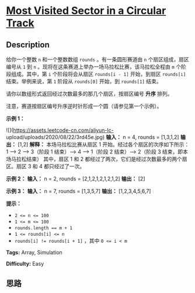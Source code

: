 # [Most Visited Sector in  a Circular Track][title]

## Description

给你一个整数 `n` 和一个整数数组 `rounds` 。有一条圆形赛道由 `n` 个扇区组成，扇区编号从 `1` 到 `n`
。现将在这条赛道上举办一场马拉松比赛，该马拉松全程由 `m` 个阶段组成。其中，第 `i` 个阶段将会从扇区 `rounds[i - 1]` 开始，到扇区
`rounds[i]` 结束。举例来说，第 `1` 阶段从 `rounds[0]` 开始，到 `rounds[1]` 结束。

请你以数组形式返回经过次数最多的那几个扇区，按扇区编号 **升序** 排列。

注意，赛道按扇区编号升序逆时针形成一个圆（请参见第一个示例）。



**示例 1：**

![](https://assets.leetcode-cn.com/aliyun-lc-
upload/uploads/2020/08/22/3rd45e.jpg)
            **输入：** n = 4, rounds = [1,3,1,2]    **输出：** [1,2]    **解释：** 本场马拉松比赛从扇区 1 开始。经过各个扇区的次序如下所示：    1 --> 2 --> 3（阶段 1 结束）--> 4 --> 1（阶段 2 结束）--> 2（阶段 3 结束，即本场马拉松结束）    其中，扇区 1 和 2 都经过了两次，它们是经过次数最多的两个扇区。扇区 3 和 4 都只经过了一次。

**示例 2：**
            **输入：** n = 2, rounds = [2,1,2,1,2,1,2,1,2]    **输出：** [2]    

**示例 3：**
            **输入：** n = 7, rounds = [1,3,5,7]    **输出：** [1,2,3,4,5,6,7]    



**提示：**

  * `2 <= n <= 100`
  * `1 <= m <= 100`
  * `rounds.length == m + 1`
  * `1 <= rounds[i] <= n`
  * `rounds[i] != rounds[i + 1]` ，其中 `0 <= i < m`


**Tags:** Array, Simulation

**Difficulty:** Easy

## 思路

[title]: https://leetcode-cn.com/problems/most-visited-sector-in-a-circular-track

